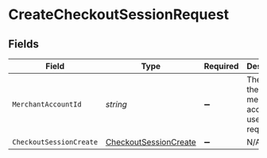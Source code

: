 # CreateCheckoutSessionRequest


## Fields

| Field                                                                     | Type                                                                      | Required                                                                  | Description                                                               | Example                                                                   |
| ------------------------------------------------------------------------- | ------------------------------------------------------------------------- | ------------------------------------------------------------------------- | ------------------------------------------------------------------------- | ------------------------------------------------------------------------- |
| `MerchantAccountId`                                                       | *string*                                                                  | :heavy_minus_sign:                                                        | The ID of the merchant account to use for this request.                   | default                                                                   |
| `CheckoutSessionCreate`                                                   | [CheckoutSessionCreate](../../Models/Components/CheckoutSessionCreate.md) | :heavy_minus_sign:                                                        | N/A                                                                       |                                                                           |